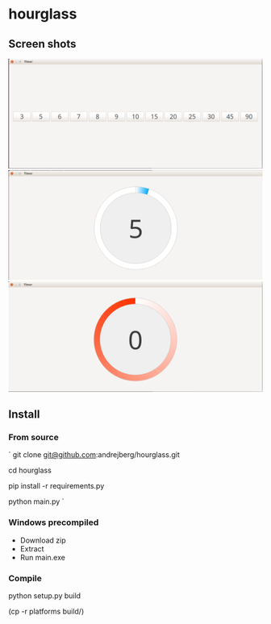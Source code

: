 # hourglass

## Screen shots
![Main Window](https://github.com/andrejberg/hourglass/blob/master/doc/main.png)
![Run](https://github.com/andrejberg/hourglass/blob/master/doc/run.png)
![Finish](https://github.com/andrejberg/hourglass/blob/master/doc/finish.png)

## Install
### From source
`
git clone git@github.com:andrejberg/hourglass.git

cd hourglass

pip install -r requirements.py

python main.py
`
### Windows precompiled
- Download zip
- Extract
- Run main.exe

### Compile

python setup.py build

(cp -r platforms build/)

